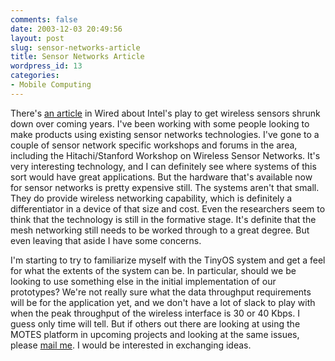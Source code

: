 ```yaml
---
comments: false
date: 2003-12-03 20:49:56
layout: post
slug: sensor-networks-article
title: Sensor Networks Article
wordpress_id: 13
categories:
- Mobile Computing
---
```


There's [an article](http://www.wired.com/wired/archive/11.12/intel.html) in Wired about Intel's play to get wireless sensors shrunk down over coming years. I've been working with some people looking to make products using existing sensor networks technologies. I've gone to a couple of sensor network specific workshops and forums in the area, including the Hitachi/Stanford Workshop on Wireless Sensor Networks. It's very interesting technology, and I can definitely see where systems of this sort would have great applications. But the hardware that's available now for sensor networks is pretty expensive still. The systems aren't that small. They do provide wireless networking capability, which is definitely a differentiator in a device of that size and cost. Even the researchers seem to think that the technology is still in the formative stage. It's definite that the mesh networking still needs to be worked through to a great degree. But even leaving that aside I have some concerns.

I'm starting to try to familiarize myself with the TinyOS system and get a feel for what the extents of the system can be. In particular, should we be looking to use something else in the initial implementation of our prototypes? We're not really sure what the data throughput requirements will be for the application yet, and we don't have a lot of slack to play with when the peak throughput of the wireless interface is 30 or 40 Kbps. I guess only time will tell. But if others out there are looking at using the MOTES platform in upcoming projects and looking at the same issues, please [mail me](mailto:miker@bitsplitter.net). I would be interested in exchanging ideas.
